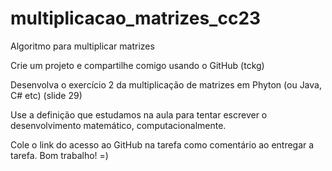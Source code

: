 # multiplicacao_matrizes_cc23
Algoritmo para multiplicar matrizes

Crie um projeto e compartilhe comigo usando o GitHub (tckg)

Desenvolva o exercício 2 da multiplicação de matrizes em Phyton (ou Java, C# etc) (slide 29)

Use a definição que estudamos na aula para tentar escrever o desenvolvimento matemático, computacionalmente.

Cole o link do acesso ao GitHub na tarefa como comentário ao entregar a tarefa. Bom trabalho! =)
